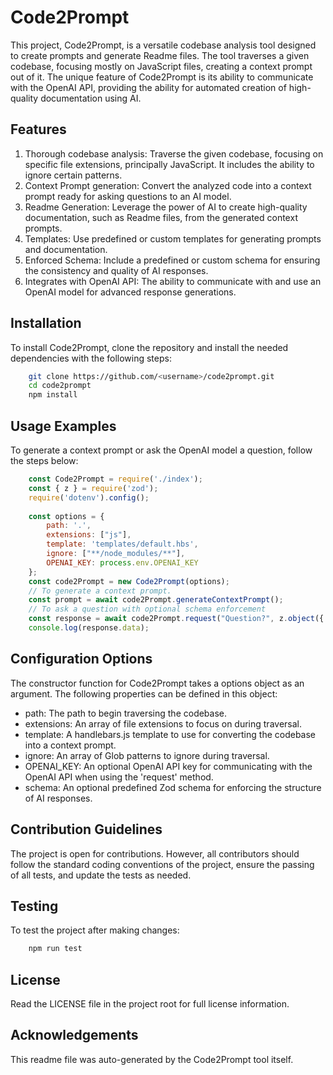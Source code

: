 # Code2Prompt

This project, Code2Prompt, is a versatile codebase analysis tool designed to create prompts and generate Readme files. The tool traverses a given codebase, focusing mostly on JavaScript files, creating a context prompt out of it. The unique feature of Code2Prompt is its ability to communicate with the OpenAI API, providing the ability for automated creation of high-quality documentation using AI.

## Features

1. Thorough codebase analysis: Traverse the given codebase, focusing on specific file extensions, principally JavaScript. It includes the ability to ignore certain patterns.
2. Context Prompt generation: Convert the analyzed code into a context prompt ready for asking questions to an AI model.
3. Readme Generation: Leverage the power of AI to create high-quality documentation, such as Readme files, from the generated context prompts.
4. Templates: Use predefined or custom templates for generating prompts and documentation.
5. Enforced Schema: Include a predefined or custom schema for ensuring the consistency and quality of AI responses.
6. Integrates with OpenAI API: The ability to communicate with and use an OpenAI model for advanced response generations.

## Installation

To install Code2Prompt, clone the repository and install the needed dependencies with the following steps:

```bash
    git clone https://github.com/<username>/code2prompt.git
    cd code2prompt
    npm install
```

## Usage Examples

To generate a context prompt or ask the OpenAI model a question, follow the steps below:

```javascript
    const Code2Prompt = require('./index');
    const { z } = require('zod');
    require('dotenv').config();
    
    const options = {
        path: '.',
        extensions: ["js"],
        template: 'templates/default.hbs',
        ignore: ["**/node_modules/**"],
        OPENAI_KEY: process.env.OPENAI_KEY 
    };
    const code2Prompt = new Code2Prompt(options);
    // To generate a context prompt.
    const prompt = await code2Prompt.generateContextPrompt();
    // To ask a question with optional schema enforcement
    const response = await code2Prompt.request("Question?", z.object({...}));
    console.log(response.data);
```

## Configuration Options

The constructor function for Code2Prompt takes a options object as an argument. The following properties can be defined in this object:

* path: The path to begin traversing the codebase.
* extensions: An array of file extensions to focus on during traversal.
* template: A handlebars.js template to use for converting the codebase into a context prompt.
* ignore: An array of Glob patterns to ignore during traversal.
* OPENAI_KEY: An optional OpenAI API key for communicating with the OpenAI API when using the 'request' method.
* schema: An optional predefined Zod schema for enforcing the structure of AI responses.

## Contribution Guidelines

The project is open for contributions. However, all contributors should follow the standard coding conventions of the project, ensure the passing of all tests, and update the tests as needed.

## Testing

To test the project after making changes:

```bash
    npm run test
```

## License

Read the LICENSE file in the project root for full license information.

## Acknowledgements

This readme file was auto-generated by the Code2Prompt tool itself.



